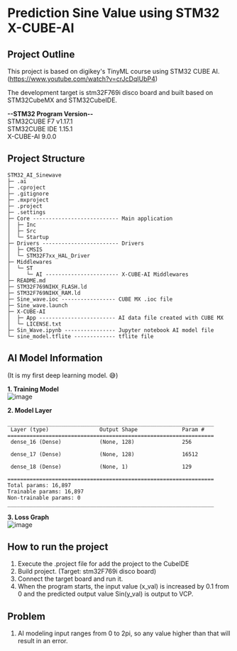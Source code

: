 # Prediction Sine Value using STM32 X-CUBE-AI 

## Project Outline
This project is based on digikey's TinyML course using STM32 CUBE AI.  
(https://www.youtube.com/watch?v=crJcDqIUbP4)  

The development target is stm32F769i disco board and built based on STM32CubeMX and STM32CubeIDE.  

**--STM32 Program Version--**  
STM32CUBE F7 v1.17.1  
STM32CUBE IDE 1.15.1  
X-CUBE-AI 9.0.0

## Project Structure
```
STM32_AI_Sinewave
├─ .ai
├─ .cproject
├─ .gitignore
├─ .mxproject
├─ .project
├─ .settings
├─ Core --------------------------- Main application
│  ├─ Inc
│  ├─ Src
│  └─ Startup
├─ Drivers ------------------------ Drivers
│  ├─ CMSIS
│  └─ STM32F7xx_HAL_Driver
├─ Middlewares
│  └─ ST
│     └─ AI ----------------------- X-CUBE-AI Middlewares
├─ README.md
├─ STM32F769NIHX_FLASH.ld
├─ STM32F769NIHX_RAM.ld
├─ Sine_wave.ioc ----------------- CUBE MX .ioc file
├─ Sine_wave.launch
├─ X-CUBE-AI
│  ├─ App ------------------------ AI data file created with CUBE MX
│  └─ LICENSE.txt
├─ Sin_Wave.ipynb ---------------- Jupyter notebook AI model file 
└─ sine_model.tflite ------------- tflite file
```

## AI Model Information  

(It is my first deep learning model. :sweat_smile:)  

**1. Training Model**  
![image](https://github.com/user-attachments/assets/3fb5eea6-7cc7-44c6-bf0c-28323c572415)

**2. Model Layer** 
```
_________________________________________________________________
 Layer (type)                Output Shape              Param #   
=================================================================
 dense_16 (Dense)            (None, 128)               256       
                                                                 
 dense_17 (Dense)            (None, 128)               16512     
                                                                 
 dense_18 (Dense)            (None, 1)                 129       
                                                                 
=================================================================
Total params: 16,897
Trainable params: 16,897
Non-trainable params: 0
_________________________________________________________________
```

**3. Loss Graph**  
![image](https://github.com/user-attachments/assets/13afed73-c609-4d3f-b510-901820a6da7b)


## How to run the project
1. Execute the .project file for add the project to the CubeIDE
2. Build project. (Target: stm32F769i disco board)
3. Connect the target board and run it.
4. When the program starts, the input value (x_val) is increased by 0.1 from 0 and the predicted output value Sin(y_val) is output to VCP.

## Problem
1. AI modeling input ranges from 0 to 2pi, so any value higher than that will result in an error.




